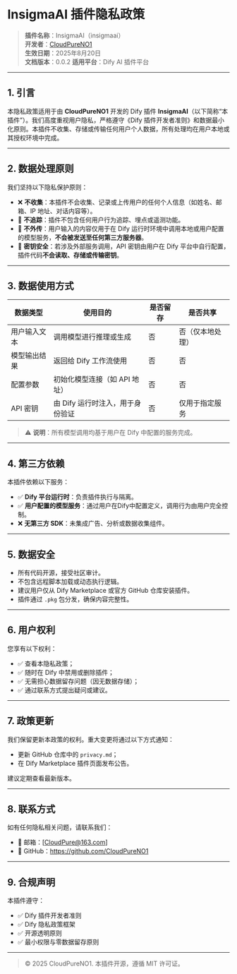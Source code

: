 # InsigmaAI 插件隐私政策

> **插件名称**：InsigmaAI（insigmaai）  
> **开发者**：[CloudPureNO1](https://github.com/CloudPureNO1)  
> **生效日期**：2025年8月20日  
> **文档版本**：0.0.2 
> **适用平台**：Dify AI 插件平台

---

## 1. 引言

本隐私政策适用于由 **CloudPureNO1** 开发的 Dify 插件 **InsigmaAI**（以下简称“本插件”）。我们高度重视用户隐私，严格遵守《Dify 插件开发者准则》和数据最小化原则。本插件不收集、存储或传输任何用户个人数据，所有处理均在用户本地或其授权环境中完成。

---

## 2. 数据处理原则

我们坚持以下隐私保护原则：

- ❌ **不收集**：本插件不会收集、记录或上传用户的任何个人信息（如姓名、邮箱、IP 地址、对话内容等）。
- 🚫 **不追踪**：插件不包含任何用户行为追踪、埋点或遥测功能。
- 🔐 **不外传**：用户输入的内容仅用于在 Dify 运行时环境中调用本地或用户配置的模型服务，**不会被发送至任何第三方服务器**。
- 🔑 **密钥安全**：若涉及外部服务调用，API 密钥由用户在 Dify 平台中自行配置，插件代码**不会读取、存储或传输密钥**。

---

## 3. 数据使用方式

| 数据类型       | 使用目的                         | 是否留存 | 是否共享         |
|----------------|----------------------------------|----------|------------------|
| 用户输入文本   | 调用模型进行推理或生成           | 否       | 否（仅本地处理） |
| 模型输出结果   | 返回给 Dify 工作流使用           | 否       | 否               |
| 配置参数       | 初始化模型连接（如 API 地址）    | 否       | 否               |
| API 密钥       | 由 Dify 运行时注入，用于身份验证 | 否       | 仅用于指定服务   |

> ⚠️ **说明**：所有模型调用均基于用户在 Dify 中配置的服务完成。

---

## 4. 第三方依赖

本插件依赖以下服务：

- ✅ **Dify 平台运行时**：负责插件执行与隔离。
- ✅ **用户配置的模型服务**：通过用户在Dify中配置定义，调用行为由用户完全控制。
- ❌ **无第三方 SDK**：未集成广告、分析或数据收集组件。

---

## 5. 数据安全

- 所有代码开源，接受社区审计。
- 不包含远程脚本加载或动态执行逻辑。
- 建议用户仅从 Dify Marketplace 或官方 GitHub 仓库安装插件。
- 插件通过 `.pkg` 包分发，确保内容完整性。

---

## 6. 用户权利

您享有以下权利：

- ✅ 查看本隐私政策；
- ✅ 随时在 Dify 中禁用或删除插件；
- ✅ 无需担心数据留存问题（因无数据存储）；
- ✅ 通过联系方式提出疑问或建议。

---

## 7. 政策更新

我们保留更新本政策的权利。重大变更将通过以下方式通知：
- 更新 GitHub 仓库中的 `privacy.md`；
- 在 Dify Marketplace 插件页面发布公告。

建议定期查看最新版本。

---

## 8. 联系方式

如有任何隐私相关问题，请联系我们：

- 📧 邮箱：[CloudPure@163.com]
- 💬 GitHub：https://github.com/CloudPureNO1

---

## 9. 合规声明

本插件遵守：
- ✅ Dify 插件开发者准则
- ✅ Dify 隐私政策框架
- ✅ 开源透明原则
- ✅ 最小权限与零数据留存原则
---

> © 2025 CloudPureNO1. 本插件开源，遵循 MIT 许可证。